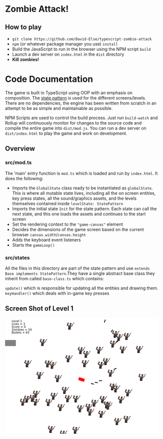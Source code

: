 # Zombie Attack!

## How to play

- `git clone https://github.com/David-Else/typescript-zombie-attack`
- `npm` (or whatever package manager you use) `install`
- Build the JavaScript to run in the browser using the NPM script `build`
- Launch a dev server on `index.html` in the `dist` directory
- **Kill zombies!**

# Code Documentation

The game is built in TypeScript using OOP with an emphasis on composition. The [state pattern](https://gameprogrammingpatterns.com/state.html) is used for the different screens/levels. There are no dependencies, the engine has been written from scratch in an attempt to be as simple and maintainable as possible.

NPM Scripts are used to control the build process. Just run `build-watch` and Rollup will continuously monitor for changes to the source code and compile the entire game into `dist/mod.js`. You can run a dev server on `dist/index.html` to play the game and work on development.

## Overview

### src/mod.ts

The 'main' entry function is `mod.ts` which is loaded and run by `index.html`. It does the following:

- Imports the `GlobalState` class ready to be instantiated as `globalState`. This is where all mutable state lives, including all the on screen entities, key press states, all the sound/graphics assets, and the levels themselves contained inside `levelState: StatePattern`
- Imports the initial state `Init` for the state pattern. Each state can call the next state, and this one loads the assets and continues to the start screen
- Set the rendering context to the `"game-canvas"` element
- Decides the dimensions of the game screen based on the current browser `canvas.width`/`canvas.height`
- Adds the keyboard event listeners
- Starts the `gameLoop()`

### src/states

All the files in this directory are part of the state pattern and use `extends Base implements StatePattern`.They have a single abstract base class they inherit from called `base-class.ts` which contains:

`update()` which is responsible for updating all the entities and drawing them.
`keyHandler()` which deals with in-game key presses

## Screen Shot of Level 1

![screen shot](/assets/zombie-attack-screenshot.png)
